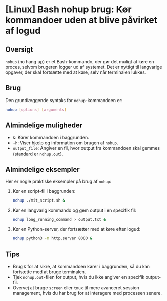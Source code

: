 # [Linux] Bash nohup brug: Kør kommandoer uden at blive påvirket af logud

## Oversigt
`nohup` (no hang up) er et Bash-kommando, der gør det muligt at køre en proces, selvom brugeren logger ud af systemet. Det er nyttigt til langvarige opgaver, der skal fortsætte med at køre, selv når terminalen lukkes.

## Brug
Den grundlæggende syntaks for `nohup`-kommandoen er:

```bash
nohup [options] [arguments]
```

## Almindelige muligheder
- `&`: Kører kommandoen i baggrunden.
- `-h`: Viser hjælp og information om brugen af `nohup`.
- `output_file`: Angiver en fil, hvor output fra kommandoen skal gemmes (standard er `nohup.out`).

## Almindelige eksempler
Her er nogle praktiske eksempler på brug af `nohup`:

1. Kør en script-fil i baggrunden:
   ```bash
   nohup ./mit_script.sh &
   ```

2. Kør en langvarig kommando og gem output i en specifik fil:
   ```bash
   nohup long_running_command > output.txt &
   ```

3. Kør en Python-server, der fortsætter med at køre efter logud:
   ```bash
   nohup python3 -m http.server 8000 &
   ```

## Tips
- Brug `&` for at sikre, at kommandoen kører i baggrunden, så du kan fortsætte med at bruge terminalen.
- Tjek `nohup.out`-filen for output, hvis du ikke angiver en specifik output-fil.
- Overvej at bruge `screen` eller `tmux` til mere avanceret session management, hvis du har brug for at interagere med processen senere.